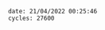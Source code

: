 

                date: 21/04/2022 00:25:46
                cycles: 27600

                         